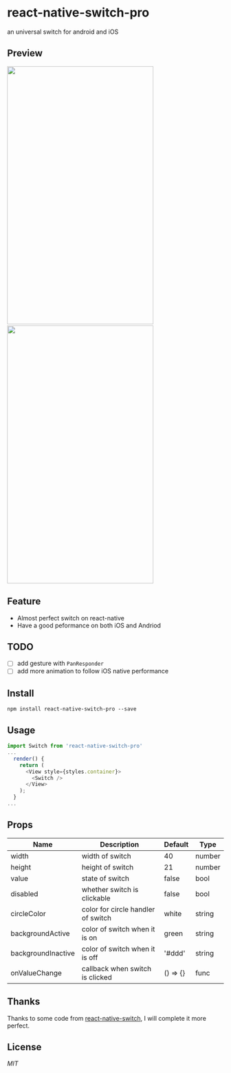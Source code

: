 # react-native-switch-pro
an universal switch for android and iOS

## Preview
<img src="http://ww3.sinaimg.cn/large/005zU9b3gw1fagbb6enwzj30ku12ajs0.jpg" width="340" height="600"/>
&nbsp;&nbsp;&nbsp;
<img src="http://ww1.sinaimg.cn/large/005zU9b3gw1fagbb81p43j30ku12a74y.jpg" width="340" height="600"/>

## Feature
* Almost perfect switch on react-native
* Have a good peformance on both iOS and Andriod

## TODO
- [ ] add gesture with `PanResponder`  
- [ ] add more animation to follow iOS native performance

## Install
`npm install react-native-switch-pro --save`

## Usage
```JavaScript
import Switch from 'react-native-switch-pro'
...
  render() {
    return (
      <View style={styles.container}>
      	<Switch />
      </View>
    );
  }
...
```
## Props
 Name | Description | Default | Type
------|-------------|----------|-----------
width | width of switch | 40 | number
height | height of switch | 21 | number
value | state of switch | false | bool
disabled | whether switch is clickable | false | bool
circleColor | color for circle handler of switch | white | string
backgroundActive | color of switch when it is on | green | string
backgroundInactive | color of switch when it is off | '#ddd' | string
onValueChange | callback when switch is clicked | () => {} | func

## Thanks
Thanks to some code from [react-native-switch](https://github.com/shahen94/react-native-switch), I will complete it more perfect.

## License
*MIT*